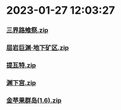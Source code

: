 # 2023-01-27 12:03:27

### [三界路飨祭.zip](https://raw.githubusercontent.com/Sam5440/Genshin_Impact_Teleport_Files/main/Genshin_Impact_Teleport/AutoGeneratePoint/Points%28SortByItemKind%29%5Bver2.8%5D%5Bcn-en%5D%5B2022-10-19%5D/Teleport%20ALL%20AutoRange15m%20y_offset_3m%20CN/%E6%80%AA%E7%89%A9/%E4%B8%98%E4%B8%98%E4%BA%BA/%E4%B8%89%E7%95%8C%E8%B7%AF%E9%A3%A8%E7%A5%AD.zip)

### [层岩巨渊·地下矿区.zip](https://raw.githubusercontent.com/Sam5440/Genshin_Impact_Teleport_Files/main/Genshin_Impact_Teleport/AutoGeneratePoint/Points%28SortByItemKind%29%5Bver2.8%5D%5Bcn-en%5D%5B2022-10-19%5D/Teleport%20ALL%20AutoRange15m%20y_offset_3m%20CN/%E6%80%AA%E7%89%A9/%E4%B8%98%E4%B8%98%E4%BA%BA/%E5%B1%82%E5%B2%A9%E5%B7%A8%E6%B8%8A%C2%B7%E5%9C%B0%E4%B8%8B%E7%9F%BF%E5%8C%BA.zip)

### [提瓦特.zip](https://raw.githubusercontent.com/Sam5440/Genshin_Impact_Teleport_Files/main/Genshin_Impact_Teleport/AutoGeneratePoint/Points%28SortByItemKind%29%5Bver2.8%5D%5Bcn-en%5D%5B2022-10-19%5D/Teleport%20ALL%20AutoRange15m%20y_offset_3m%20CN/%E6%80%AA%E7%89%A9/%E4%B8%98%E4%B8%98%E4%BA%BA/%E6%8F%90%E7%93%A6%E7%89%B9.zip)

### [渊下宫.zip](https://raw.githubusercontent.com/Sam5440/Genshin_Impact_Teleport_Files/main/Genshin_Impact_Teleport/AutoGeneratePoint/Points%28SortByItemKind%29%5Bver2.8%5D%5Bcn-en%5D%5B2022-10-19%5D/Teleport%20ALL%20AutoRange15m%20y_offset_3m%20CN/%E6%80%AA%E7%89%A9/%E4%B8%98%E4%B8%98%E4%BA%BA/%E6%B8%8A%E4%B8%8B%E5%AE%AB.zip)

### [金苹果群岛(1.6).zip](https://raw.githubusercontent.com/Sam5440/Genshin_Impact_Teleport_Files/main/Genshin_Impact_Teleport/AutoGeneratePoint/Points%28SortByItemKind%29%5Bver2.8%5D%5Bcn-en%5D%5B2022-10-19%5D/Teleport%20ALL%20AutoRange15m%20y_offset_3m%20CN/%E6%80%AA%E7%89%A9/%E4%B8%98%E4%B8%98%E4%BA%BA/%E9%87%91%E8%8B%B9%E6%9E%9C%E7%BE%A4%E5%B2%9B%281.6%29.zip)

